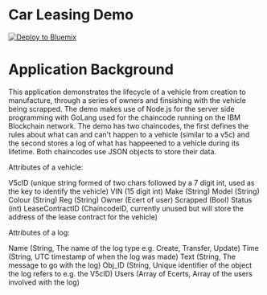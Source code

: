 # Car Leasing Demo

[![Deploy to Bluemix](https://bluemix.net/deploy/button.png)](https://bluemix.net/deploy?repository=https://github.com/jpayne23/Car-Lease-Demo.git)

# Application Background

This application demonstrates the lifecycle of a vehicle from creation to manufacture, through a series of owners and finsishing with the vehicle being scrapped. The demo makes use of Node.js for the server side programming with GoLang used for the chaincode running on the IBM Blockchain network. The demo has two chaincodes, the first defines the rules about what can and can't happen to a vehicle (similar to a v5c) and the second stores a log of what has happeened to a vehicle during its lifetime. Both chaincodes use JSON objects to store their data.

Attributes of a vehicle:

  V5cID           (unique string formed of two chars followed by a 7 digit int, used as the key to identify the vehicle)
  VIN             (15 digit int)
  Make            (String)
  Model           (String)
  Colour          (String)
  Reg             (String)
  Owner           (Ecert of user)
  Scrapped        (Bool)
  Status          (int)
  LeaseContractID (ChaincodeID, currently unused but will store the address of the lease contract for the vehicle)
  
Attributes of a log:

  Name            (String, The name of the log type e.g. Create, Transfer, Update)
  Time            (String, UTC timestamp of when the log was made)
  Text            (String, The message to go with the log)
  Obj_ID          (String, Unique identifier of the object the log refers to e.g. the V5cID)
  Users           (Array of Ecerts, Array of the users involved with the log)
  
  
